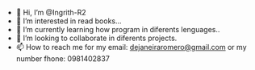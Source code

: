 - 👋 Hi, I’m @Ingrith-R2
- 👀 I’m interested in read books...
- 🌱 I’m currently learning how program in diferents lenguages..
- 💞️ I’m looking to collaborate in diferents projects.
- 📫 How to reach me for my email: dejaneiraromero@gmail.com or my number fhone: 0981402837

<!---
Ingrith-R2/Ingrith-R2 is a ✨ special ✨ repository because its `README.md` (this file) appears on your GitHub profile.
You can click the Preview link to take a look at your changes.
--->
